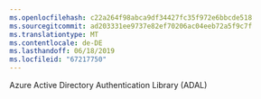 ```yaml
---
ms.openlocfilehash: c22a264f98abca9df34427fc35f972e6bbcde518
ms.sourcegitcommit: ad203331ee9737e82ef70206ac04eeb72a5f9c7f
ms.translationtype: MT
ms.contentlocale: de-DE
ms.lasthandoff: 06/18/2019
ms.locfileid: "67217750"
---
```

Azure Active Directory Authentication Library (ADAL)
